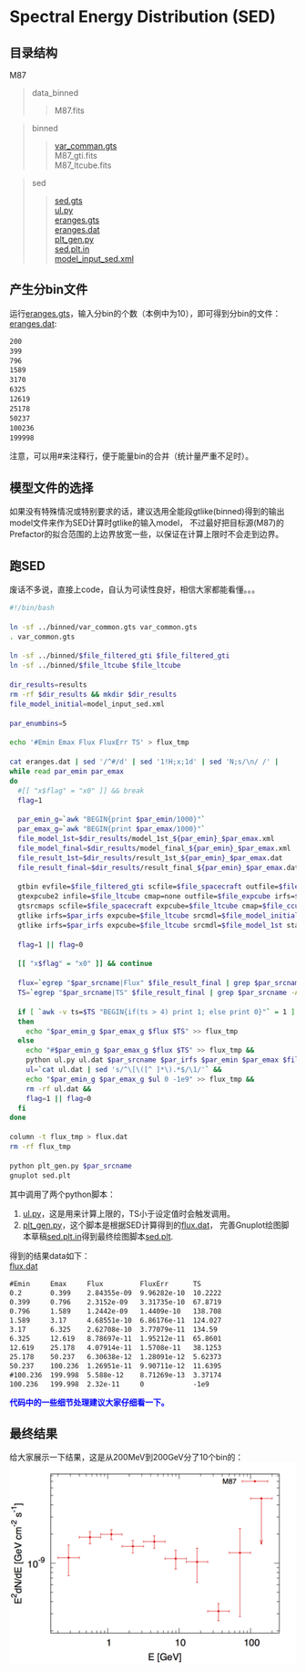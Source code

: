 # Spectral Energy Distribution (SED)

## 目录结构

M87

>data_binned  
>>M87.fits

>binned  
>>[var_comman.gts](binned/var_common.gts)  
>>M87_gti.fits  
>>M87_ltcube.fits

>sed  
>>[sed.gts](sed/sed.gts)  
>>[ul.py](sed/ul.py)  
>>[eranges.gts](sed/eranges.gts)  
>>[eranges.dat](sed/eranges.dat)  
>>[plt_gen.py](sed/plt_gen.py)  
>>[sed.plt.in](sed/sed.plt.in)  
>>[model_input_sed.xml](sed/model_input_sed.xml)

## 产生分bin文件

运行[eranges.gts](sed/eranges.gts)，输入分bin的个数（本例中为10），即可得到分bin的文件：  
[eranges.dat](sed/eranges.dat):
```bash
200
399
796
1589
3170
6325
12619
25178
50237
100236
199998
```
注意，可以用#来注释行，便于能量bin的合并（统计量严重不足时）。

## 模型文件的选择

如果没有特殊情况或特别要求的话，建议选用全能段gtlike(binned)得到的输出model文件来作为SED计算时gtlike的输入model，
不过最好把目标源(M87)的Prefactor的拟合范围的上边界放宽一些，以保证在计算上限时不会走到边界。

## 跑SED

废话不多说，直接上code，自认为可读性良好，相信大家都能看懂。。。
```bash
#!/bin/bash

ln -sf ../binned/var_common.gts var_common.gts
. var_common.gts

ln -sf ../binned/$file_filtered_gti $file_filtered_gti
ln -sf ../binned/$file_ltcube $file_ltcube

dir_results=results
rm -rf $dir_results && mkdir $dir_results
file_model_initial=model_input_sed.xml

par_enumbins=5

echo '#Emin Emax Flux FluxErr TS' > flux_tmp

cat eranges.dat | sed '/^#/d' | sed '1!H;x;1d' | sed 'N;s/\n/ /' |
while read par_emin par_emax
do
  #[[ "x$flag" = "x0" ]] && break
  flag=1

  par_emin_g=`awk "BEGIN{print $par_emin/1000}"`
  par_emax_g=`awk "BEGIN{print $par_emax/1000}"`
  file_model_1st=$dir_results/model_1st_${par_emin}_$par_emax.xml
  file_model_final=$dir_results/model_final_${par_emin}_$par_emax.xml
  file_result_1st=$dir_results/result_1st_${par_emin}_$par_emax.dat
  file_result_final=$dir_results/result_final_${par_emin}_$par_emax.dat

  gtbin evfile=$file_filtered_gti scfile=$file_spacecraft outfile=$file_ccube algorithm=CCUBE ebinalg=LOG emin=$par_emin emax=$par_emax enumbins=$par_enumbins nxpix=$par_nxpix nypix=$par_nypix binsz=$par_binsz coordsys=CEL xref=$par_ra yref=$par_dec axisrot=0 proj=AIT &&
  gtexpcube2 infile=$file_ltcube cmap=none outfile=$file_expcube irfs=$par_irfs nxpix=400 nypix=400 binsz=0.2 coordsys=CEL xref=$par_ra yref=$par_dec axisrot=0 proj=AIT ebinalg=LOG emin=$par_emin emax=$par_emax enumbins=$par_enumbins ebinfile=none &&
  gtsrcmaps scfile=$file_spacecraft expcube=$file_ltcube cmap=$file_ccube srcmdl=$file_model_initial bexpmap=$file_expcube outfile=$file_srcmap irfs=$par_irfs ptsrc=no &&
  gtlike irfs=$par_irfs expcube=$file_ltcube srcmdl=$file_model_initial statistic=BINNED optimizer=DRMNFB evfile=$file_filtered_gti scfile=$file_spacecraft cmap=$file_srcmap bexpmap=$file_expcube sfile=$file_model_1st results=$file_result_1st &&
  gtlike irfs=$par_irfs expcube=$file_ltcube srcmdl=$file_model_1st statistic=BINNED optimizer=NEWMINUIT evfile=$file_filtered_gti scfile=$file_spacecraft cmap=$file_srcmap bexpmap=$file_expcube sfile=$file_model_final results=$file_result_final &&

  flag=1 || flag=0

  [[ "x$flag" = "x0" ]] && continue

  flux=`egrep "$par_srcname|Flux" $file_result_final | grep $par_srcname -A 1 | grep Flux | cut -d "'" -f 4 | sed 's/\+\/-//'`
  TS=`egrep "$par_srcname|TS" $file_result_final | grep $par_srcname -A 1 | grep TS | cut -d "'" -f 4`

  if [ `awk -v ts=$TS "BEGIN{if(ts > 4) print 1; else print 0}"` = 1 ]
  then
    echo "$par_emin_g $par_emax_g $flux $TS" >> flux_tmp
  else
    echo "#$par_emin_g $par_emax_g $flux $TS" >> flux_tmp &&
    python ul.py ul.dat $par_srcname $par_irfs $par_emin $par_emax $file_srcmap $file_ltcube $file_expcube $file_model_final &&
    ul=`cat ul.dat | sed 's/^\[\([^ ]*\).*$/\1/'` &&
    echo "$par_emin_g $par_emax_g $ul 0 -1e9" >> flux_tmp &&
    rm -rf ul.dat &&
    flag=1 || flag=0
  fi
done

column -t flux_tmp > flux.dat
rm -rf flux_tmp

python plt_gen.py $par_srcname
gnuplot sed.plt
```
其中调用了两个python脚本：  
1. [ul.py](sed/ul.py)，这是用来计算上限的，TS小于设定值时会触发调用。  
2. [plt_gen.py](sed/plt_gen.py)，这个脚本是根据SED计算得到的[flux.dat](sed/flux.dat)，
完善Gnuplot绘图脚本草稿[sed.plt.in](sed/sed.plt.in)得到最终绘图脚本[sed.plt](sed/sed.plt).

得到的结果data如下：  
[flux.dat](sed/flux.dat)
```
#Emin     Emax     Flux         FluxErr      TS
0.2       0.399    2.84355e-09  9.96282e-10  10.2222
0.399     0.796    2.3152e-09   3.31735e-10  67.8719
0.796     1.589    1.2442e-09   1.4409e-10   138.708
1.589     3.17     4.68551e-10  6.86176e-11  124.027
3.17      6.325    2.62708e-10  3.77079e-11  134.59
6.325     12.619   8.78697e-11  1.95212e-11  65.8601
12.619    25.178   4.07914e-11  1.5708e-11   38.1253
25.178    50.237   6.30638e-12  1.28091e-12  5.62373
50.237    100.236  1.26951e-11  9.90711e-12  11.6395
#100.236  199.998  5.588e-12    8.71269e-13  3.37174
100.236   199.998  2.32e-11     0            -1e9
```

**<font color="blue">代码中的一些细节处理建议大家仔细看一下。</font>**

## 最终结果

给大家展示一下结果，这是从200MeV到200GeV分了10个bin的：
![SED](sed/M87_sed.png)
